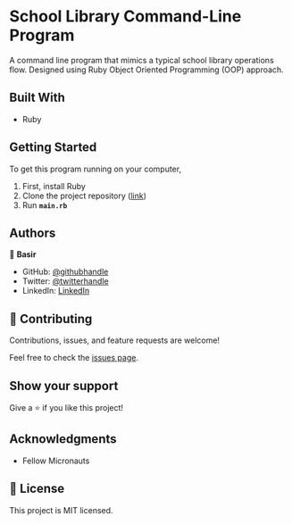 # School Library Command-Line Program

A command line program that mimics a typical school library operations flow. 
Designed using Ruby Object Oriented Programming (OOP) approach.


## Built With

- Ruby


## Getting Started

To get this program running on your computer,

1. First, install Ruby
2. Clone the project repository ([link](.))
3. Run **`main.rb`**


## Authors

👤 **Basir**

- GitHub: [@githubhandle](https://github.com/Basir-Mohammadi)
- Twitter: [@twitterhandle](https://twitter.com/basirahmad1312)
- LinkedIn: [LinkedIn](https://linkedin.com/in/basirmohammadi)
 

## 🤝 Contributing

Contributions, issues, and feature requests are welcome!

Feel free to check the [issues page](../../issues/).

## Show your support

Give a ⭐️ if you like this project!

## Acknowledgments

- Fellow Micronauts

## 📝 License

This project is MIT licensed.